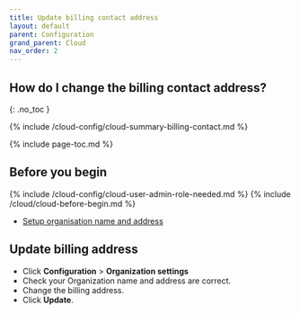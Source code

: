 ```yaml
---
title: Update billing contact address
layout: default
parent: Configuration
grand_parent: Cloud
nav_order: 2
---
```


## How do I change the billing contact address?
{: .no_toc }

{% include /cloud-config/cloud-summary-billing-contact.md %}

{% include page-toc.md %}

## Before you begin

{% include /cloud-config/cloud-user-admin-role-needed.md %}
{% include /cloud/cloud-before-begin.md %}
* [Setup organisation name and address](/cloud/cloud-configuration/cloud-org-address)

## Update billing address

* Click **Configuration** > **Organization settings**
* Check your Organization name and address are correct.
* Change the billing address.
* Click **Update**.
